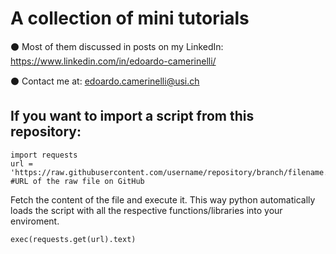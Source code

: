 # A collection of mini tutorials

⚫️ Most of them discussed in posts on my LinkedIn: https://www.linkedin.com/in/edoardo-camerinelli/

⚫️ Contact me at: edoardo.camerinelli@usi.ch



## If you want to import a script from this repository:

```
import requests
url = 'https://raw.githubusercontent.com/username/repository/branch/filename.py' #URL of the raw file on GitHub
```

Fetch the content of the file and execute it. This way python automatically loads the script with all the respective functions/libraries into your enviroment.
```
exec(requests.get(url).text)
```


